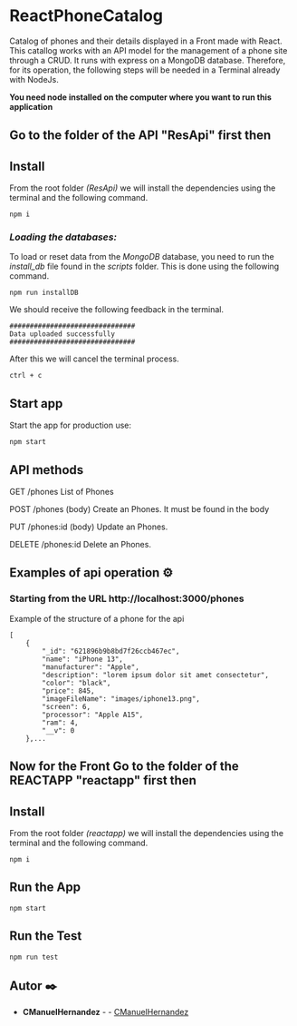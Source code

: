 # ReactPhoneCatalog

Catalog of phones and their details displayed in a Front made with React.
This catallog works with an API model for the management of a phone site through a CRUD.
It runs with express on a MongoDB database.
Therefore, for its operation, the following steps will be needed in a Terminal already with NodeJs.

**You need node installed on the computer where you want to run this application**

## Go to the folder of the API "ResApi" first then

## Install

From the root folder _(ResApi)_ we will install the dependencies using the terminal and the following command.

```shell
npm i
```

### _Loading the databases:_

To load or reset data from the _MongoDB_ database, you need to run the _install_db_ file found in the _scripts_ folder.
This is done using the following command.

```
npm run installDB
```

We should receive the following feedback in the terminal.

```
###############################
Data uploaded successfully
###############################
```

After this we will cancel the terminal process.

```
ctrl + c
```

## Start app

Start the app for production use:

```shell
npm start
```

## API methods

GET /phones
List of Phones

POST /phones (body)
Create an Phones. It must be found in the body

PUT /phones:id (body)
Update an Phones.

DELETE /phones:id
Delete an Phones.

## Examples of api operation ⚙️

### Starting from the URL http://localhost:3000/phones

Example of the structure of a phone for the api

```
[
    {
        "_id": "621896b9b8bd7f26ccb467ec",
        "name": "iPhone 13",
        "manufacturer": "Apple",
        "description": "lorem ipsum dolor sit amet consectetur",
        "color": "black",
        "price": 845,
        "imageFileName": "images/iphone13.png",
        "screen": 6,
        "processor": "Apple A15",
        "ram": 4,
        "__v": 0
    },...
```

## Now for the Front Go to the folder of the REACTAPP "reactapp" first then

## Install

From the root folder _(reactapp)_ we will install the dependencies using the terminal and the following command.

```shell
npm i
```

## Run the App

```shell
npm start
```

## Run the Test

```shell
npm run test
```

## Autor ✒️

- **CManuelHernandez** - - [CManuelHernandez](https://github.com/CManuelHernandez)
